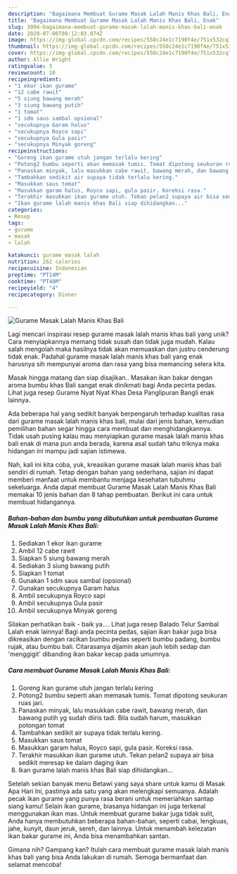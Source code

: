 ```yaml
---
description: "Bagaimana Membuat Gurame Masak Lalah Manis Khas Bali, Enak"
title: "Bagaimana Membuat Gurame Masak Lalah Manis Khas Bali, Enak"
slug: 3094-bagaimana-membuat-gurame-masak-lalah-manis-khas-bali-enak
date: 2020-07-06T08:12:03.074Z
image: https://img-global.cpcdn.com/recipes/550c24e1c7190f4e/751x532cq70/gurame-masak-lalah-manis-khas-bali-foto-resep-utama.jpg
thumbnail: https://img-global.cpcdn.com/recipes/550c24e1c7190f4e/751x532cq70/gurame-masak-lalah-manis-khas-bali-foto-resep-utama.jpg
cover: https://img-global.cpcdn.com/recipes/550c24e1c7190f4e/751x532cq70/gurame-masak-lalah-manis-khas-bali-foto-resep-utama.jpg
author: Allie Wright
ratingvalue: 3
reviewcount: 10
recipeingredient:
- "1 ekor ikan gurame"
- "12 cabe rawit"
- "5 siung bawang merah"
- "3 siung bawang putih"
- "1 tomat"
- "1 sdm saus sambal opsional"
- "secukupnya Garam halus"
- "secukupnya Royco sapi"
- "secukupnya Gula pasir"
- "secukupnya Minyak goreng"
recipeinstructions:
- "Goreng ikan gurame utuh jangan terlalu kering"
- "Potong2 bumbu seperti akan memasak tumis. Tomat dipotong seukuran ruas jari."
- "Panaskan minyak, lalu masukkan cabe rawit, bawang merah, dan bawang putih yg sudah diiris tadi. Bila sudah harum, masukkan potongan tomat"
- "Tambahkan sedikit air supaya tidak terlalu kering."
- "Masukkan saus tomat"
- "Masukkan garam halus, Royco sapi, gula pasir. Koreksi rasa."
- "Terakhir masukkan ikan gurame utuh. Tekan pelan2 supaya air bisa sedikit meresap ke dalam daging ikan"
- "Ikan gurame lalah manis khas Bali siap dihidangkan..."
categories:
- Resep
tags:
- gurame
- masak
- lalah

katakunci: gurame masak lalah 
nutrition: 262 calories
recipecuisine: Indonesian
preptime: "PT14M"
cooktime: "PT40M"
recipeyield: "4"
recipecategory: Dinner

---
```



![Gurame Masak Lalah Manis Khas Bali](https://img-global.cpcdn.com/recipes/550c24e1c7190f4e/751x532cq70/gurame-masak-lalah-manis-khas-bali-foto-resep-utama.jpg)

Lagi mencari inspirasi resep gurame masak lalah manis khas bali yang unik? Cara menyiapkannya memang tidak susah dan tidak juga mudah. Kalau salah mengolah maka hasilnya tidak akan memuaskan dan justru cenderung tidak enak. Padahal gurame masak lalah manis khas bali yang enak harusnya sih mempunyai aroma dan rasa yang bisa memancing selera kita.

Masak hingga matang dan siap disajikan.. Masakan ikan bakar dengan aroma bumbu khas Bali sangat enak dinikmati bagi Anda pecinta pedas. Lihat juga resep Gurame Nyat Nyat Khas Desa Panglipuran Bangli enak lainnya.

Ada beberapa hal yang sedikit banyak berpengaruh terhadap kualitas rasa dari gurame masak lalah manis khas bali, mulai dari jenis bahan, kemudian pemilihan bahan segar hingga cara membuat dan menghidangkannya. Tidak usah pusing kalau mau menyiapkan gurame masak lalah manis khas bali enak di mana pun anda berada, karena asal sudah tahu triknya maka hidangan ini mampu jadi sajian istimewa.


Nah, kali ini kita coba, yuk, kreasikan gurame masak lalah manis khas bali sendiri di rumah. Tetap dengan bahan yang sederhana, sajian ini dapat memberi manfaat untuk membantu menjaga kesehatan tubuhmu sekeluarga. Anda dapat membuat Gurame Masak Lalah Manis Khas Bali memakai 10 jenis bahan dan 8 tahap pembuatan. Berikut ini cara untuk membuat hidangannya.

<!--inarticleads1-->

##### Bahan-bahan dan bumbu yang dibutuhkan untuk pembuatan Gurame Masak Lalah Manis Khas Bali:

1. Sediakan 1 ekor ikan gurame
1. Ambil 12 cabe rawit
1. Siapkan 5 siung bawang merah
1. Sediakan 3 siung bawang putih
1. Siapkan 1 tomat
1. Gunakan 1 sdm saus sambal (opsional)
1. Gunakan secukupnya Garam halus
1. Ambil secukupnya Royco sapi
1. Ambil secukupnya Gula pasir
1. Ambil secukupnya Minyak goreng


Silakan perhatikan baik - baik ya…. Lihat juga resep Balado Telur Sambal Lalah enak lainnya! Bagi anda pecinta pedas, sajian ikan bakar juga bisa dikreasikan dengan racikan bumbu pedas seperti bumbu padang, bumbu rujak, atau bumbu bali. Citarasanya dijamin akan jauh lebih sedap dan &#39;menggigit&#39; dibanding ikan bakar kecap pada umumnya. 

<!--inarticleads2-->

##### Cara membuat Gurame Masak Lalah Manis Khas Bali:

1. Goreng ikan gurame utuh jangan terlalu kering
1. Potong2 bumbu seperti akan memasak tumis. Tomat dipotong seukuran ruas jari.
1. Panaskan minyak, lalu masukkan cabe rawit, bawang merah, dan bawang putih yg sudah diiris tadi. Bila sudah harum, masukkan potongan tomat
1. Tambahkan sedikit air supaya tidak terlalu kering.
1. Masukkan saus tomat
1. Masukkan garam halus, Royco sapi, gula pasir. Koreksi rasa.
1. Terakhir masukkan ikan gurame utuh. Tekan pelan2 supaya air bisa sedikit meresap ke dalam daging ikan
1. Ikan gurame lalah manis khas Bali siap dihidangkan...


Setelah sekian banyak menu Betawi yang saya share untuk kamu di Masak Apa Hari Ini, pastinya ada satu yang akan melengkapi semuanya. Adalah pecak ikan gurame yang punya rasa berani untuk memeriahkan santap siang kamu! Selain ikan gurame, biasanya hidangan ini juga terkenal menggunakan ikan mas. Untuk membuat gurame bakar juga tidak sulit, Anda hanya membutuhkan beberapa bahan-bahan, seperti cabai, lengkuas, jahe, kunyit, daun jeruk, sereh, dan lainnya. Untuk menambah kelezatan ikan bakar gurame ini, Anda bisa menambahkan santan. 

Gimana nih? Gampang kan? Itulah cara membuat gurame masak lalah manis khas bali yang bisa Anda lakukan di rumah. Semoga bermanfaat dan selamat mencoba!
